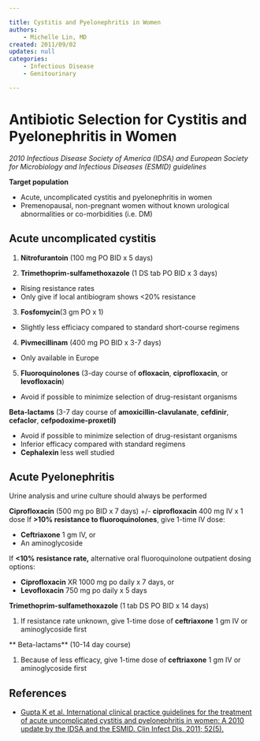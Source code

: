```yaml
---

title: Cystitis and Pyelonephritis in Women
authors:
    - Michelle Lin, MD
created: 2011/09/02
updates: null
categories:
    - Infectious Disease
    - Genitourinary

---
```


# Antibiotic Selection for Cystitis and Pyelonephritis in Women
*2010 Infectious Disease Society of America (IDSA) and European Society for Microbiology and Infectious Diseases (ESMID) guidelines*

**Target population**
- Acute, uncomplicated cystitis and pyelonephritis in women 
- Premenopausal, non-pregnant women without known urological abnormalities or co-morbidities (i.e. DM)

## Acute uncomplicated cystitis

1. **<span class="drug">Nitrofurantoin</span>** (100 mg PO BID x 5 days)

2. **<span class="drug">Trimethoprim</span>-sulfamethoxazole** (1 DS tab PO BID x 3 days)

  - Rising resistance rates
  - Only give if local antibiogram shows &lt;20% resistance

3. **<span class="drug">Fosfomycin</span>**(3 gm PO x 1) 

  - Slightly less efficiacy compared to standard short-course regimens 

4. **<span class="drug">Pivmecillinam</span>** (400 mg PO BID x 3-7 days) 

  - Only available in Europe

5. **Fluoroquinolones** (3-day course of **<span class="drug">ofloxacin</span>**, **<span class="drug">ciprofloxacin</span>**, or **<span class="drug">levofloxacin</span>**) 

  - Avoid if possible to minimize selection of drug-resistant organisms

**Beta-lactams** (3-7 day course of **<span class="drug">amoxicillin-clavulanate</span>**, **<span class="drug">cefdinir</span>**, **<span class="drug">cefaclor</span>**, **<span class="drug">cefpodoxime-proxetil)</span>**

  - Avoid if possible to minimize selection of drug-resistant organisms
  - Inferior efficacy compared with standard regimens
  - **<span class="drug">Cephalexin</span>** less well studied

## Acute Pyelonephritis

Urine analysis and urine culture should always be performed 

**<span class="drug">Ciprofloxacin</span>** (500 mg po BID x 7 days) +/- **<span class="drug">ciprofloxacin</span>** 400 mg IV x 1 dose
If **&gt;10% resistance to fluoroquinolones**, give 1-time IV dose:
-   **<span class="drug">Ceftriaxone</span>** 1 gm IV, or 
-   An aminoglycoside 

If **&lt;10% resistance rate,** alternative oral fluoroquinolone outpatient dosing options: 
-   **<span class="drug">Ciprofloxacin</span>** XR 1000 mg po daily x 7 days, or
-   **<span class="drug">Levofloxacin</span>** 750 mg po daily x 5 days 

**<span class="drug">Trimethoprim-sulfamethoxazole</span>** (1 tab DS PO BID x 14 days)
1.  If resistance rate unknown, give 1-time dose of **<span class="drug">ceftriaxone</span>** 1 gm IV or aminoglycoside first

** Beta-lactams** (10-14 day course)
1.  Because of less efficacy, give 1-time dose of **<span class="drug">ceftriaxone</span>** 1 gm IV or aminoglycoside first 

## References

-   [Gupta K et al. International clinical practice guidelines for the treatment of acute uncomplicated cystitis and pyelonephritis in women: A 2010 update by the IDSA and the ESMID. Clin Infect Dis. 2011; 52(5).](https://www.ncbi.nlm.nih.gov/pubmed/10589881)
